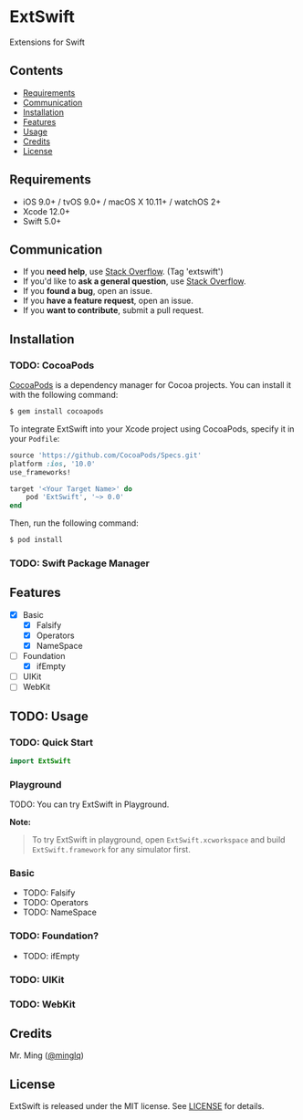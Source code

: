 # ExtSwift

Extensions for Swift

## Contents

- [Requirements](#requirements)
- [Communication](#communication)
- [Installation](#installation)
- [Features](#features)
- [Usage](#usage)
- [Credits](#credits)
- [License](#license)

## Requirements

- iOS 9.0+ / tvOS 9.0+ / macOS X 10.11+ / watchOS 2+
- Xcode 12.0+
- Swift 5.0+

## Communication

- If you **need help**, use [Stack Overflow](http://stackoverflow.com/questions/tagged/extswift). (Tag 'extswift')
- If you'd like to **ask a general question**, use [Stack Overflow](http://stackoverflow.com/questions/tagged/extswift).
- If you **found a bug**, open an issue.
- If you **have a feature request**, open an issue.
- If you **want to contribute**, submit a pull request.

## Installation

### TODO: CocoaPods

[CocoaPods](http://cocoapods.org) is a dependency manager for Cocoa projects. You can install it with the following command:

```bash
$ gem install cocoapods
```

To integrate ExtSwift into your Xcode project using CocoaPods, specify it in your `Podfile`:

```ruby
source 'https://github.com/CocoaPods/Specs.git'
platform :ios, '10.0'
use_frameworks!

target '<Your Target Name>' do
    pod 'ExtSwift', '~> 0.0'
end
```

Then, run the following command:

```bash
$ pod install
```

### TODO: Swift Package Manager

## Features

- [x] Basic
    - [x] Falsify
    - [x] Operators
    - [x] NameSpace
- [ ] Foundation
    - [x] ifEmpty
- [ ] UIKit
- [ ] WebKit

## TODO: Usage

### TODO: Quick Start

```swift
import ExtSwift
```

### Playground

TODO: You can try ExtSwift in Playground.

**Note:**

> To try ExtSwift in playground, open `ExtSwift.xcworkspace` and build `ExtSwift.framework` for any simulator first.

### Basic
- TODO: Falsify
- TODO: Operators
- TODO: NameSpace
### TODO: Foundation?
- TODO: ifEmpty
### TODO: UIKit
### TODO: WebKit

## Credits

Mr. Ming ([@minglq](https://twitter.com/minglq/))

## License

ExtSwift is released under the MIT license. See [LICENSE](./LICENSE) for details.
